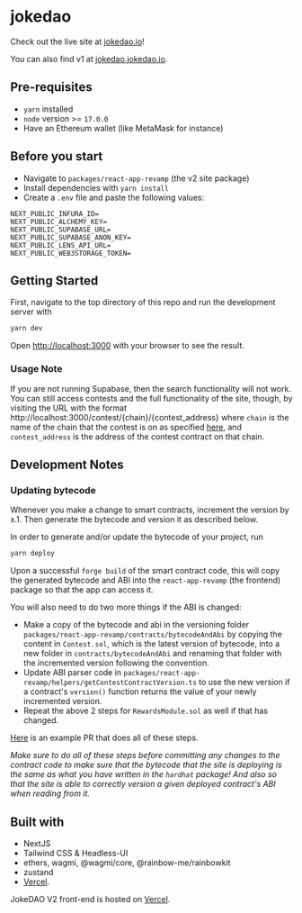 # jokedao

Check out the live site at [jokedao.io](https://jokedao.io)!

You can also find v1 at [jokedao.jokedao.io](https://jokedao.jokedao.io).

## Pre-requisites
- `yarn` installed
- `node` version >= `17.0.0`
- Have an Ethereum wallet (like MetaMask for instance)
## Before you start
- Navigate to `packages/react-app-revamp` (the v2 site package)
- Install dependencies with `yarn install`
- Create a `.env` file and paste the following values:

```
NEXT_PUBLIC_INFURA_ID=
NEXT_PUBLIC_ALCHEMY_KEY=
NEXT_PUBLIC_SUPABASE_URL=
NEXT_PUBLIC_SUPABASE_ANON_KEY=
NEXT_PUBLIC_LENS_API_URL=
NEXT_PUBLIC_WEB3STORAGE_TOKEN=
```
## Getting Started

First, navigate to the top directory of this repo and run the development server with

```bash
yarn dev
```

Open [http://localhost:3000](http://localhost:3000) with your browser to see the result.

### Usage Note
If you are not running Supabase, then the search functionality will not work. You can still access contests and the full functionality of the site, though, by visiting the URL with the format http://localhost:3000/contest/{chain}/{contest_address} where `chain` is the name of the chain that the contest is on as specified [here](https://github.com/JokeDAO/JokeDaoV2Dev/blob/staging/packages/react-app-revamp/config/wagmi/index.ts), and `contest_address` is the address of the contest contract on that chain.

## Development Notes

### Updating bytecode

Whenever you make a change to smart contracts, increment the version by x.1. Then generate the bytecode and version it as described below.

In order to generate and/or update the bytecode of your project, run 

```bash
yarn deploy
```

Upon a successful `forge build` of the smart contract code, this will copy the generated bytecode and ABI into the `react-app-revamp` (the frontend) package so that the app can access it.

You will also need to do two more things if the ABI is changed:
  - Make a copy of the bytecode and abi in the versioning folder `packages/react-app-revamp/contracts/bytecodeAndAbi` by copying the content in `Contest.sol`, which is the latest version of bytecode, into a new folder in `contracts/bytecodeAndAbi` and renaming that folder with the incremented version following the convention.
  - Update ABI parser code in `packages/react-app-revamp/helpers/getContestContractVersion.ts` to use the new version if a contract's `version()` function returns the value of your newly incremented version.
  - Repeat the above 2 steps for `RewardsModule.sol` as well if that has changed.
  
[Here](https://github.com/JokeDAO/JokeDaoV2Dev/pull/111/commits/79072b212e603bcca0418dd5057557379444194f) is an example PR that does all of these steps.

*Make sure to do all of these steps before committing any changes to the contract code to make sure that the bytecode that the site is deploying is the same as what you have written in the `hardhat` package! And also so that the site is able to correctly version a given deployed contract's ABI when reading from it.*

## Built with
- NextJS
- Tailwind CSS & Headless-UI
- ethers, wagmi, @wagmi/core, @rainbow-me/rainbowkit
- zustand
- [Vercel](https://vercel.com/?utm_source=jokedao&utm_campaign=oss).

JokeDAO V2 front-end is hosted on [Vercel](https://vercel.com/?utm_source=jokedao&utm_campaign=oss).
